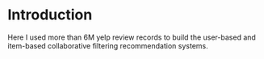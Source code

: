 # Introduction

Here I used more than 6M yelp review records to build the user-based and item-based collaborative filtering recommendation systems.
